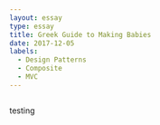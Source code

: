 ```yaml
---
layout: essay
type: essay
title: Greek Guide to Making Babies
date: 2017-12-05
labels:
  - Design Patterns
  - Composite
  - MVC
---
```


<img class="ui medium image" href="https://cdn.ancienthistorylists.com/wp-content/uploads/2015/03/prometheus_greek_god.x34319.jpg"/>

testing 

